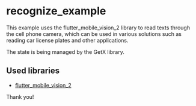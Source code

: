 # recognize_example

This example uses the flutter_mobile_vision_2 library to read texts through the cell phone camera, which can be used in various solutions such as reading car license plates and other applications.

The state is being managed by the GetX library.

## Used libraries
- [flutter_mobile_vision_2](https://pub.dev/packages/flutter_mobile_vision_2)

Thank you!
